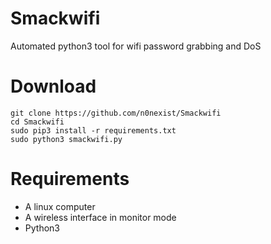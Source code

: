 # Smackwifi
Automated python3 tool for wifi password grabbing and DoS

# Download
```
git clone https://github.com/n0nexist/Smackwifi
cd Smackwifi
sudo pip3 install -r requirements.txt
sudo python3 smackwifi.py
```

# Requirements
<ul>
  <li>A linux computer</li>
  <li>A wireless interface in monitor mode</li>
  <li>Python3</li>
</ul>
